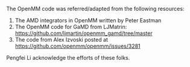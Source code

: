 The OpenMM code was referred/adapted from the following resources:
  1. The AMD integrators in OpenMM written by Peter Eastman
  2. The OpenMM code for GaMD from LJMatrin: https://github.com/ljmartin/openmm_gamd/tree/master
  3. The code from Alex Izvoski posted at https://github.com/openmm/openmm/issues/3281

Pengfei Li acknowledge the efforts of these folks.
